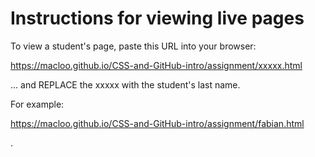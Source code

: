 # Instructions for viewing live pages

To view a student's page, paste this URL into your browser:

https://macloo.github.io/CSS-and-GitHub-intro/assignment/xxxxx.html

... and REPLACE the xxxxx with the student's last name.

For example:

https://macloo.github.io/CSS-and-GitHub-intro/assignment/fabian.html


.
